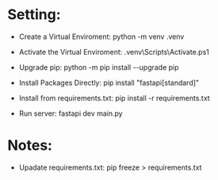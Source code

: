 # Setting:

- Create a Virtual Enviroment: python -m venv .venv

- Activate the Virtual Enviroment: .venv\Scripts\Activate.ps1

- Upgrade pip: python -m pip install --upgrade pip

- Install Packages Directly: pip install "fastapi[standard]"

- Install from requirements.txt: pip install -r requirements.txt

- Run server: fastapi dev main.py

# Notes:

- Upadate requirements.txt: pip freeze > requirements.txt
